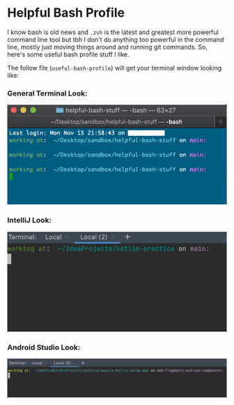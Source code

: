 # Helpful Bash Profile 

I know bash is old news and `.zsh` is the latest and greatest more powerful command line tool but tbh I don't do anything too powerful in the command line, mostly just moving things around and running git commands. So, here's some useful bash profile stuff I like. 

The follow file (`useful-bash-profile`) will get your terminal window looking like: 

### General Terminal Look:
![terminal-window](./images/terminal-look.png)

### IntelliJ Look: 
![intelliJ-terminal-window](./images/intelliJ-look.png)

### Android Studio Look:
![android-studio-terminal-window](./images/android-studio-look.png)